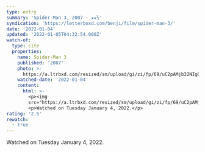 ```yaml
---
type: entry
summary: 'Spider-Man 3, 2007 - ★★½'
syndication: 'https://letterboxd.com/benji/film/spider-man-3/'
date: '2022-01-04'
updated: '2022-01-05T04:32:54.000Z'
watch-of:
  type: cite
  properties:
    name: Spider-Man 3
    published: '2007'
    photo: >-
      https://a.ltrbxd.com/resized/sm/upload/gi/zi/fp/69/uC2pAMjb32NIgQ1GdC1Bl6LZJc2-0-500-0-750-crop.jpg?k=6a03d35ed9
    watched-date: '2022-01-04'
    content:
      html: >-
        <p><img
        src="https://a.ltrbxd.com/resized/sm/upload/gi/zi/fp/69/uC2pAMjb32NIgQ1GdC1Bl6LZJc2-0-500-0-750-crop.jpg?k=6a03d35ed9"/></p>
        <p>Watched on Tuesday January 4, 2022.</p>
rating: '2.5'
rewatch:
  - true
---
```

Watched on Tuesday January 4, 2022.
